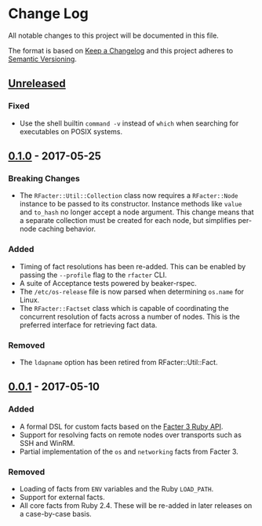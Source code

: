# Change Log
All notable changes to this project will be documented in this file.

The format is based on [Keep a Changelog](http://keepachangelog.com/)
and this project adheres to [Semantic Versioning](http://semver.org/).


## [Unreleased]

### Fixed

  - Use the shell builtin `command -v` instead of `which` when searching for
    executables on POSIX systems.


## [0.1.0] - 2017-05-25
### Breaking Changes

  - The `RFacter::Util::Collection` class now requires a `RFacter::Node`
    instance to be passed to its constructor. Instance methods like
    `value` and `to_hash` no longer accept a node argument. This change
    means that a separate collection must be created for each node, but
    simplifies per-node caching behavior.

### Added

  - Timing of fact resolutions has been re-added. This can be enabled by passing
    the `--profile` flag to the `rfacter` CLI.
  - A suite of Acceptance tests powered by beaker-rspec.
  - The `/etc/os-release` file is now parsed when determining `os.name` for Linux.
  - The `RFacter::Factset` class which is capable of coordinating the
    concurrent resolution of facts across a number of nodes. This is the
    preferred interface for retrieving fact data.

### Removed

  - The `ldapname` option has been retired from RFacter::Util::Fact.


## [0.0.1] - 2017-05-10
### Added

  - A formal DSL for custom facts based on the [Facter 3 Ruby API][facter-3-api].
  - Support for resolving facts on remote nodes over transports such as SSH
    and WinRM.
  - Partial implementation of the `os` and `networking` facts from Facter 3.

### Removed

  - Loading of facts from `ENV` variables and the Ruby `LOAD_PATH`.
  - Support for external facts.
  - All core facts from Ruby 2.4. These will be re-added in later releases
    on a case-by-case basis.

[facter-3-api]: https://github.com/puppetlabs/facter/blob/master/Extensibility.md#custom-facts-compatibility

[Unreleased]: https://github.com/Sharpie/rfacter/compare/0.1.0...HEAD
[0.1.0]: https://github.com/Sharpie/rfacter/compare/0.0.1...0.1.0
[0.0.1]: https://github.com/Sharpie/rfacter/compare/7ceb3e9...0.0.1
